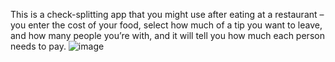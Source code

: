 This is a check-splitting app that you might use after eating at a restaurant – you enter the cost of your food, select how much of a tip you want to leave, and how many people you’re with, and it will tell you how much each person needs to pay.
![image](https://github.com/richiekrich/WeSplit/assets/117860505/11ba2e09-5a34-41ba-98b5-9e6c9b101a87)
